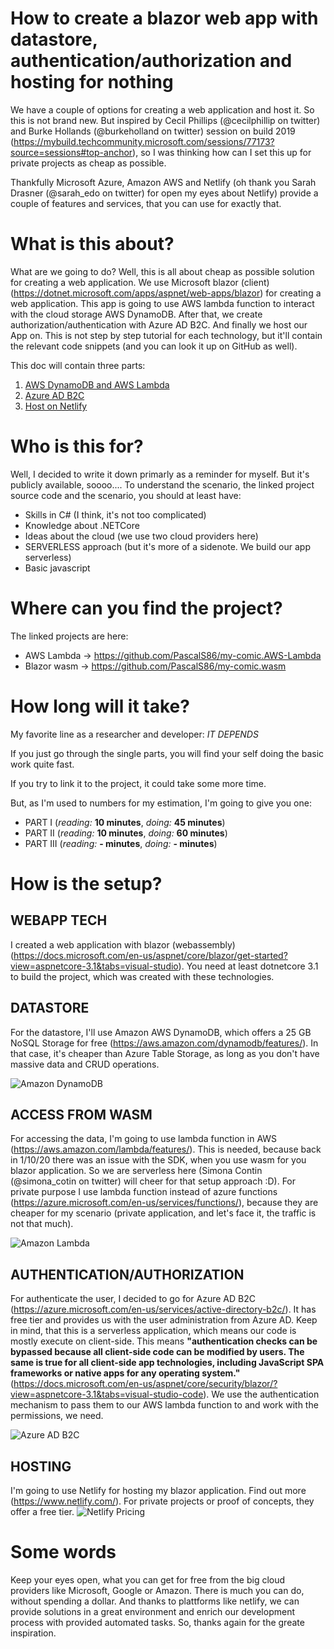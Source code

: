 # How to create a blazor web app with datastore, authentication/authorization and hosting for nothing

We have a couple of options for creating a web application and host it. So this is not brand new. But inspired by Cecil Phillips (@cecilphillip on twitter) and Burke Hollands (@burkeholland on twitter) session on build 2019 (https://mybuild.techcommunity.microsoft.com/sessions/77173?source=sessions#top-anchor), so I was thinking how can I set this up for private projects as cheap as possible.

Thankfully Microsoft Azure, Amazon AWS and Netlify (oh thank you Sarah Drasner (@sarah_edo on twitter) for open my eyes about Netlify) provide a couple of features and services, that you can use for exactly that.

# What is this about?

What are we going to do? Well, this is all about cheap as possible solution for creating a web application. We use Microsoft blazor (client) (https://dotnet.microsoft.com/apps/aspnet/web-apps/blazor) for creating a web application. This app is going to use AWS lambda function to interact with the cloud storage AWS DynamoDB. After that, we create authorization/authentication with Azure AD B2C. And finally we host our App on. This is not step by step tutorial for each technology, but it'll contain the relevant code snippets (and you can look it up on GitHub as well).

This doc will contain three parts:
1. [AWS DynamoDB and AWS Lambda](AWS_Lambda_DynamoDB.md)
2. [Azure AD B2C](Azure_AD_B2C.md)
3. [Host on Netlify](Host_on_Netlify.md)

# Who is this for?
Well, I decided to write it down primarly as a reminder for myself. But it's publicly available, soooo.... To understand the scenario, the linked project source code and the scenario, you should at least have:
* Skills in C# (I think, it's not too complicated)
* Knowledge about .NETCore
* Ideas about the cloud (we use two cloud providers here)
* SERVERLESS approach (but it's more of a sidenote. We build our app serverless)
* Basic javascript 

# Where can you find the project?
The linked projects are here:
* AWS Lambda  -> https://github.com/PascalS86/my-comic.AWS-Lambda
* Blazor wasm -> https://github.com/PascalS86/my-comic.wasm

# How long will it take?
My favorite line as a researcher and developer: *IT DEPENDS*

If you just go through the single parts, you will find your self doing the basic work quite fast.

If you try to link it to the project, it could take some more time.

But, as I'm used to numbers for my estimation, I'm going to give you one:
* PART I (*reading:* **10 minutes**, *doing:* **45 minutes**)
* PART II (*reading:* **10 minutes**, *doing:* **60 minutes**)
* PART III (*reading:* **- minutes**, *doing:* **- minutes**)

# How is the setup?

## WEBAPP TECH
I created a web application with blazor (webassembly)  (https://docs.microsoft.com/en-us/aspnet/core/blazor/get-started?view=aspnetcore-3.1&tabs=visual-studio). You need at least dotnetcore 3.1 to build the project, which was created with these technologies.


## DATASTORE
For the datastore, I'll use Amazon AWS DynamoDB, which offers a 25 GB NoSQL Storage for free (https://aws.amazon.com/dynamodb/features/). In that case, it's cheaper than Azure Table Storage, as long as you don't have massive data and CRUD operations. 

![Amazon DynamoDB](images/dynamoDB-freetier.PNG)

## ACCESS FROM WASM
For accessing the data, I'm going to use lambda function in AWS (https://aws.amazon.com/lambda/features/). This is needed, because back in 1/10/20 there was an issue with the SDK, when you use wasm for you blazor application. So we are serverless here (Simona Contin (@simona_cotin on twitter) will cheer for that setup approach :D). For private purpose I use lambda function instead of azure functions (https://azure.microsoft.com/en-us/services/functions/), because they are cheaper for my scenario (private application, and let's face it, the traffic is not that much).

![Amazon Lambda](images/lambda.PNG) 

## AUTHENTICATION/AUTHORIZATION
For authenticate the user, I decided to go for Azure AD B2C (https://azure.microsoft.com/en-us/services/active-directory-b2c/). It has free tier and provides us with the user administration from Azure AD. Keep in mind, that this is a serverless application, which means our code is mostly execute on client-side. This means **"authentication checks can be bypassed because all client-side code can be modified by users. The same is true for all client-side app technologies, including JavaScript SPA frameworks or native apps for any operating system."** (https://docs.microsoft.com/en-us/aspnet/core/security/blazor/?view=aspnetcore-3.1&tabs=visual-studio-code). We use the authentication mechanism to pass them to our AWS lambda function to and work with the permissions, we need. 

![Azure AD B2C](images/azure-ad-freetier.PNG)



## HOSTING
I'm going to use Netlify for hosting my blazor application. Find out more (https://www.netlify.com/). For private projects or proof of concepts, they offer a free tier. 
![Netlify Pricing](images/netflify-pricing.png)

# Some words
Keep your eyes open, what you can get for free from the big cloud providers like Microsoft, Google or Amazon. There is much you can do, without spending a dollar. And thanks to plattforms like netlify, we can provide solutions in a great environment and enrich our development process with provided automated tasks. So, thanks again for the greate inspiration.